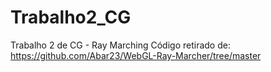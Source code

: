 # Trabalho2_CG
Trabalho 2 de CG - Ray Marching
Código retirado de: https://github.com/Abar23/WebGL-Ray-Marcher/tree/master
